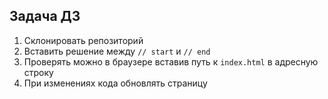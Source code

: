 ## Задача ДЗ

1. Склонировать репозиторий
2. Вставить решение между `// start` и `// end`
3. Проверять можно в браузере вставив путь к `index.html` в адресную строку
4. При изменениях кода обновлять страницу